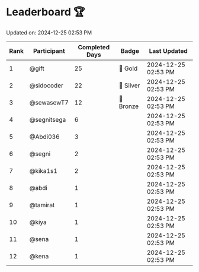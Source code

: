 # Leaderboard 🏆

Updated on: 2024-12-25 02:53 PM

| Rank | Participant       | Completed Days | Badge      | Last Updated         |
|------|-------------------|----------------|------------|----------------------|
| 1    | @gift             | 25             | 🏅 Gold     | 2024-12-25 02:53 PM |
| 2    | @sidocoder        | 22             | 🥈 Silver   | 2024-12-25 02:53 PM |
| 3    | @sewasewT7        | 12             | 🥉 Bronze   | 2024-12-25 02:53 PM |
| 4    | @segnitsega       | 6              |            | 2024-12-25 02:53 PM |
| 5    | @Abdi036          | 3              |            | 2024-12-25 02:53 PM |
| 6    | @segni            | 2              |            | 2024-12-25 02:53 PM |
| 7    | @kika1s1          | 2              |            | 2024-12-25 02:53 PM |
| 8    | @abdi             | 1              |            | 2024-12-25 02:53 PM |
| 9    | @tamirat          | 1              |            | 2024-12-25 02:53 PM |
| 10   | @kiya             | 1              |            | 2024-12-25 02:53 PM |
| 11   | @sena             | 1              |            | 2024-12-25 02:53 PM |
| 12   | @kena             | 1              |            | 2024-12-25 02:53 PM |
